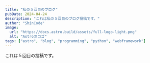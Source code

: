 ```yaml
---
title: "私の５回目のブログ"
pubDate: 2024-04-24
description: "これは私の５回目のブログ投稿です。"
author: "ShinCode"
image:
  url: "https://docs.astro.build/assets/full-logo-light.png"
  alt: "Astroのロゴ"
tags: ["astro", "blog", "programming", "python", "webframework"]
---
```


これは５回目の投稿です。